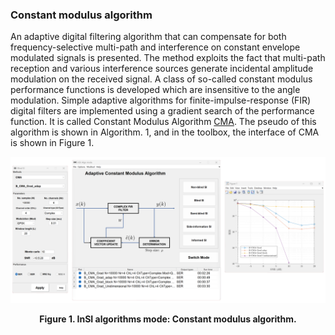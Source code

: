 ### Constant modulus algorithm

An adaptive digital filtering algorithm that can compensate for both frequency-selective multi-path and interference on constant envelope modulated signals is presented. The method exploits the fact that multi-path reception and various interference sources generate incidental amplitude modulation on the received signal. A class of so-called constant modulus performance functions is developed which are insensitive to the angle modulation. Simple adaptive algorithms for finite-impulse-response (FIR) digital filters are  implemented using a gradient search of the performance function. It is called Constant Modulus Algorithm [CMA]. The pseudo of this algorithm is shown in Algorithm. 1, and in the toolbox, the interface of CMA is shown in Figure 1.

[](../../../pseudo/Algo_B_CMA_grad.md ':include :type=code algorithm')

<p style="text-align-last: center">
<img src="./assets/img/Outputs/InSI_Algo_B_CMA.png">
</p>
<p style="text-align-last: center">
<b>
Figure 1. InSI algorithms mode: Constant modulus algorithm.
</b>
</p>

[CMA]: https://ieeexplore.ieee.org/document/1164062